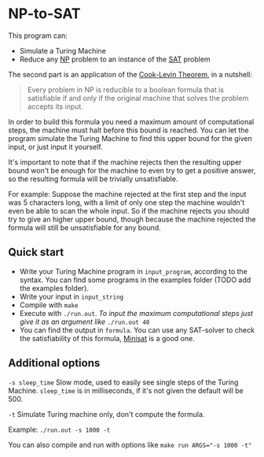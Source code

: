# NP-to-SAT

This program can:
* Simulate a Turing Machine
* Reduce any [NP](https://en.wikipedia.org/wiki/NP_(complexity)) problem to an instance of the [SAT](https://en.wikipedia.org/wiki/Boolean_satisfiability_problem) problem

The second part is an application of the [Cook-Levin Theorem](https://en.wikipedia.org/wiki/Cook%E2%80%93Levin_theorem), in a nutshell:

> Every problem in NP is reducible to a boolean formula that is satisfiable if and only if the original machine that solves the problem 
> accepts its input.

In order to build this formula you need a maximum amount of computational steps, the machine must halt before this bound is reached. You can let the program simulate the Turing Machine to find this upper bound for the given input, or just input it yourself.

It's important to note that if the machine rejects then the resulting upper bound won't be enough for the machine to even try to get a positive answer, so the resulting formula will be trivially unsatisfiable. 

For example: Suppose the machine rejected at the first step and the input was 5 characters long, with a limit of only one step the machine wouldn't even be able to scan the whole input. So if the machine rejects you should try to give an higher upper bound, though because the machine rejected the formula will still be unsatisfiable for any bound.

## Quick start
* Write your Turing Machine program in `input_program`, according to the syntax. You can find some programs in the examples folder (TODO add the examples folder). 
* Write your input in `input_string`
* Compile with `make`
* Execute with `./run.out`. *To input the maximum computational steps just give it as an argument like* `./run.out 40`
* You can find the output in `formula`. You can use any SAT-solver to check the satisfiability of this formula, [Minisat](https://github.com/niklasso/minisat) is a good one.

## Additional options
`-s sleep_time` Slow mode, used to easily see single steps of the Turing Machine. `sleep_time` is in milliseconds, if it's not given the default will be 500.

`-t` Simulate Turing machine only, don't compute the formula.

Example: `./run.out -s 1000 -t`

You can also compile and run with options like `make run ARGS="-s 1000 -t"`
